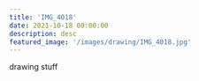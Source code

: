 ```yaml
---
title: 'IMG_4018'
date: 2021-10-18 00:00:00
description: desc
featured_image: '/images/drawing/IMG_4018.jpg'
---
```


drawing stuff